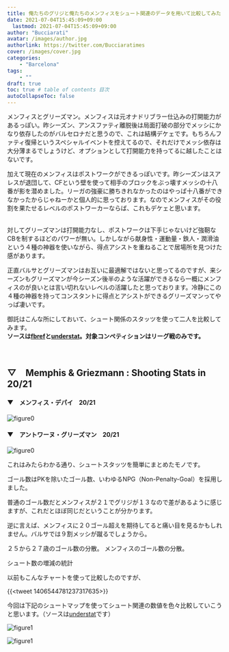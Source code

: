```yaml
---
title: 俺たちのグリジと俺たちのメンフィスをシュート関連のデータを用いて比較してみた
date: 2021-07-04T15:45:09+09:00
　lastmod: 2021-07-04T15:45:09+09:00
author: "Bucciarati"
avatar: /images/author.jpg
authorlink: https://twitter.com/Bucciaratimes
cover: /images/cover.jpg
categories:
    - "Barcelona"
tags: 
    - ""
draft: true
toc: true # table of contents 目次
autoCollapseToc: false
---
```


メンフィスとグリーズマン。メンフィスは元オナドリブラー仕込みの打開能力があるっぽい。昨シーズン、アンスファティ離脱後は局面打破の部分でメッシにかなり依存したのがバルセロナだと思うので、これは結構デケェです。もちろんファティ復帰というスペシャルイベントを控えてるので、それだけでメッシ依存は大分薄まるでしょうけど、オプションとして打開能力を持ってるに越したことはないです。

加えて現在のメンフィスはポストワークができるっぽいです。昨シーズンはスアレスが退団して、CFという壁を使って相手のブロックをぶっ壊すメッシの十八番が影を潜めました。リーガの強豪に勝ちきれなかったのはやっぱ十八番ができなかったからじゃねーかと個人的に思っております。なのでメンフィスがその役割を果たせるレベルのポストワーカーならば、これもデケェと思います。

<br>対してグリーズマンは打開能力なし、ポストワークは下手じゃないけど強靭なCBを制するほどのパワーが無い。しかしながら献身性・運動量・鉄人・潤滑油という４種の神器を使いながら、得点アシストを重ねることで居場所を見つけた感があります。

正直バルサとグリーズマンはお互いに最適解ではないと思ってるのですが、来シーズンもグリーズマンが今シーズン後半のような活躍ができるなら一概にメンフィスのが良いとは言い切れないレベルの活躍したと思っております。冷静にこの４種の神器を持ってコンスタントに得点とアシストができるグリーズマンってやっぱ凄いです。


御託はこんな所にしておいて、シュート関係のスタッツを使って二人を比較してみます。<br>
**ソースは[fbref](https://fbref.com/en/)と[understat](https://understat.com/)。対象コンペティションはリーグ戦のみです。**

<br>

## ▽　Memphis & Griezmann  :  Shooting Stats in 20/21

#### ▼　メンフィス・デパイ　20/21 

![figure0](/images/report/memphisTable.png) 



#### ▼　アントワーヌ・グリーズマン　20/21 

![figure0](/images/report/griezmannTable.png) 

これはみたらわかる通り、シュートスタッツを簡単にまとめたモノです。

ゴール数はPKを除いたゴール数、いわゆるNPG（Non-Penalty-Goal）を採用しました。

普通のゴール数だとメンフィスが２１でグリジが１３なので差があるように感じますが、これだとほぼ同じだということが分かります。

逆に言えば、メンフィスに２０ゴール超えを期待してると痛い目を見るかもしれません。バルサでは９割メッシが蹴るでしょうから。

２５から２７歳のゴール数の分散。
メンフィスのゴール数の分散。


シュート数の増減の統計




以前もこんなチャートを使って比較したのですが、

{{<tweet 1406544781237317635>}}

今回は下記のシュートマップを使ってシュート関連の数値を色々比較していこうと思います。（ソースは[understat](https://understat.com/)です）

![figure1](/images/report/memphis01.png) 




![figure1](/images/report/griezmann01.png) 





















<!-- [紹介文]({{< ref "/posts/intro/maroni_intro.md" >}})  
<div class="iframely-embed"><div class="iframely-responsive" style="padding-bottom: 54.0625%; padding-top: 120px;"><a href="https://bucciaratimes.info/posts/view/trinc%C3%A3o_view/" data-iframely-url="//cdn.iframe.ly/Yx7gQuc"></a></div></div>
<div class="iframely-embed"><div class="iframely-responsive" style="height: 140px; padding-bottom: 0;"><a href="https://bucciaratimes.info/posts/view/trinc%C3%A3o_view/" data-iframely-url="//cdn.iframe.ly/Yx7gQuc?card=small"></a></div></div>
<div class="iframely-embed"><div class="iframely-responsive" style="height: 140px; padding-bottom: 0;"><a href="https://bucciaratimes.info/posts/view/trinc%C3%A3o_view/" data-iframely-url="//cdn.iframe.ly/Yx7gQuc?card=small"></a></div></div> -->

<script async src="//cdn.iframe.ly/embed.js" charset="utf-8"></script>







